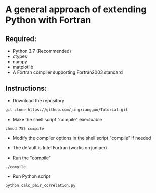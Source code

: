 # A general approach of extending Python with Fortran

## Required: 
* Python 3.7 (Recommended)
* ctypes 
* numpy
* matplotlib
* A Fortran compiler supporting Fortran2003 standard

## Instructions:

* Download the repository

```
git clone https://github.com/jingxiangguo/Tutorial.git 
```

* Make the shell script "compile" exectuable

```
chmod 755 compile
```

* Modify the compiler options in the shell script "compile" if needed

* The default is Intel Fortran (works on juniper)

* Run the "compile"

```
./compile
```
* Run Python script 

```
python calc_pair_correlation.py 
```
